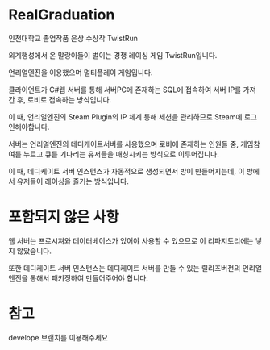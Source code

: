 # RealGraduation
인천대학교 졸업작품 은상 수상작 TwistRun

외계행성에서 온 말랑이들이 벌이는 경쟁 레이싱 게임 TwistRun입니다.

언리얼엔진을 이용했으며 멀티플레이 게임입니다.

클라이언트가 C#웹 서버를 통해 서버PC에 존재하는 SQL에 접속하여 서버 IP를 가져간 후, 로비로 접속하는 방식입니다.

이 때, 언리얼엔진의 Steam Plugin의 IP 체계 통해 세션을 관리하므로 Steam에 로그인해야합니다.

서버는 언리얼엔진의 데디케이트서버를 사용했으며 로비에 존재하는 인원들 중, 게임참여를 누르고 큐를 기다리는 유저들을 매칭시키는 방식으로 이루어집니다.

이 때, 데디케이트 서버 인스턴스가 자동적으로 생성되면서 방이 만들어지는데, 이 방에서 유저들이 레이싱을 즐기는 방식입니다.

# 포함되지 않은 사항

웹 서버는 프로시져와 데이터베이스가 있어야 사용할 수 있으므로 이 리파지토리에는 넣지 않았습니다.

또한 데디케이트 서버 인스턴스는 데디케이트 서버를 만들 수 있는 릴리즈버전의 언리얼엔진을 통해서 패키징하여 만들어주어야 합니다.

# 참고

develope 브랜치를 이용해주세요
